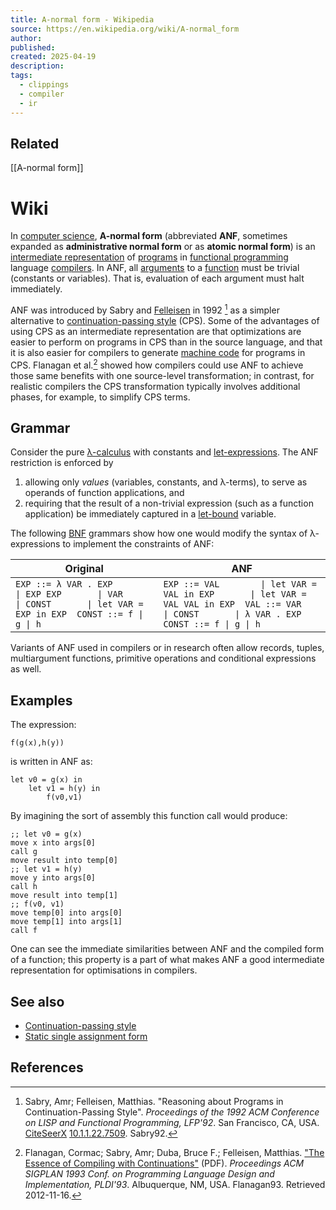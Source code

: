 ```yaml
---
title: A-normal form - Wikipedia
source: https://en.wikipedia.org/wiki/A-normal_form
author: 
published: 
created: 2025-04-19
description: 
tags:
  - clippings
  - compiler
  - ir
---
```

## Related

[[A-normal form]]

# Wiki

In [computer science](https://en.wikipedia.org/wiki/Computer_science "Computer science"), **A-normal form** (abbreviated **ANF**, sometimes expanded as **administrative normal form** or as **atomic normal form**) is an [intermediate representation](https://en.wikipedia.org/wiki/Intermediate_language "Intermediate language") of [programs](https://en.wikipedia.org/wiki/Program_\(computer_science\) "Program (computer science)") in [functional programming](https://en.wikipedia.org/wiki/Functional_programming "Functional programming") language [compilers](https://en.wikipedia.org/wiki/Compiler "Compiler"). In ANF, all [arguments](https://en.wikipedia.org/wiki/Argument_\(computer_science\) "Argument (computer science)") to a [function](https://en.wikipedia.org/wiki/Function_\(computer_science\) "Function (computer science)") must be trivial (constants or variables). That is, evaluation of each argument must halt immediately.

ANF was introduced by Sabry and [Felleisen](https://en.wikipedia.org/wiki/Matthias_Felleisen "Matthias Felleisen") in 1992 [^1] as a simpler alternative to [continuation-passing style](https://en.wikipedia.org/wiki/Continuation-passing_style "Continuation-passing style") (CPS). Some of the advantages of using CPS as an intermediate representation are that optimizations are easier to perform on programs in CPS than in the source language, and that it is also easier for compilers to generate [machine code](https://en.wikipedia.org/wiki/Machine_code "Machine code") for programs in CPS. Flanagan et al.[^2] showed how compilers could use ANF to achieve those same benefits with one source-level transformation; in contrast, for realistic compilers the CPS transformation typically involves additional phases, for example, to simplify CPS terms.

## Grammar

Consider the pure [λ-calculus](https://en.wikipedia.org/wiki/%CE%9B-calculus "Λ-calculus") with constants and [let-expressions](https://en.wikipedia.org/wiki/Let-expression "Let-expression"). The ANF restriction is enforced by

1. allowing only *values* (variables, constants, and λ-terms), to serve as operands of function applications, and
2. requiring that the result of a non-trivial expression (such as a function application) be immediately captured in a [let-bound](https://en.wikipedia.org/wiki/Let-bound "Let-bound") variable.

The following [BNF](https://en.wikipedia.org/wiki/Backus%E2%80%93Naur_form "Backus–Naur form") grammars show how one would modify the syntax of λ-expressions to implement the constraints of ANF:

| Original | ANF |
| --- | --- |
| ``` EXP ::= λ VAR . EXP       \| EXP EXP       \| VAR       \| CONST       \| let VAR = EXP in EXP  CONST ::= f \| g \| h ``` | ``` EXP ::= VAL        \| let VAR = VAL in EXP       \| let VAR = VAL VAL in EXP  VAL ::= VAR       \| CONST       \| λ VAR . EXP  CONST ::= f \| g \| h ``` |

Variants of ANF used in compilers or in research often allow records, tuples, multiargument functions, primitive operations and conditional expressions as well.

## Examples

The expression:

```
f(g(x),h(y))
```

is written in ANF as:

```
let v0 = g(x) in
    let v1 = h(y) in
        f(v0,v1)
```

By imagining the sort of assembly this function call would produce:

```
;; let v0 = g(x)
move x into args[0]
call g
move result into temp[0]
;; let v1 = h(y)
move y into args[0]
call h
move result into temp[1]
;; f(v0, v1)
move temp[0] into args[0]
move temp[1] into args[1]
call f
```

One can see the immediate similarities between ANF and the compiled form of a function; this property is a part of what makes ANF a good intermediate representation for optimisations in compilers.

## See also

- [Continuation-passing style](https://en.wikipedia.org/wiki/Continuation-passing_style "Continuation-passing style")
- [Static single assignment form](https://en.wikipedia.org/wiki/Static_single_assignment_form "Static single assignment form")

## References

  

[^1]: Sabry, Amr; Felleisen, Matthias. "Reasoning about Programs in Continuation-Passing Style". *Proceedings of the 1992 ACM Conference on LISP and Functional Programming, LFP'92*. San Francisco, CA, USA. [CiteSeerX](https://en.wikipedia.org/wiki/CiteSeerX_\(identifier\) "CiteSeerX (identifier)") [10.1.1.22.7509](https://citeseerx.ist.psu.edu/viewdoc/summary?doi=10.1.1.22.7509). Sabry92.

[^2]: Flanagan, Cormac; Sabry, Amr; Duba, Bruce F.; Felleisen, Matthias. ["The Essence of Compiling with Continuations"](http://users.soe.ucsc.edu/~cormac/papers/pldi93.pdf) (PDF). *Proceedings ACM SIGPLAN 1993 Conf. on Programming Language Design and Implementation, PLDI'93*. Albuquerque, NM, USA. Flanagan93. Retrieved 2012-11-16.